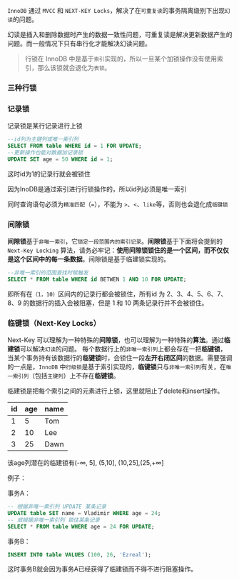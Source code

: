 



`InnoDB` 通过 `MVCC` 和 `NEXT-KEY Locks`，解决了在`可重复读`的事务隔离级别下出现`幻读`的问题。

幻读是插入和删除数据时产生的数据一致性问题，可重复读是解决更新数据产生的问题。而一般情况下只有串行化才能解决幻读问题。

>  行锁在 InnoDB 中是基于`索引`实现的，所以一旦某个加锁操作没有使用索引，那么该锁就会退化为`表锁`。



### 三种行锁

### 记录锁

记录锁是某行记录进行上锁

```sql
--id列为主键列或唯一索引列
SELECT FROM table WHERE id = 1 FOR UPDATE;
--更新操作也能对数据加记录锁
UPDATE SET age = 50 WHERE id = 1;
```

这时id为1的记录行就会被锁住

因为InoDB是通过索引进行行锁操作的，所以id列必须是唯一索引

同时查询语句必须为`精准匹配`（`=`），不能为 `>`、`<`、`like`等，否则也会退化成`临键锁`



### 间隙锁

**间隙锁**基于`非唯一索引`，它`锁定一段范围内的索引记录`。**间隙锁**基于下面将会提到的`Next-Key Locking` 算法，请务必牢记：**使用间隙锁锁住的是一个区间，而不仅仅是这个区间中的每一条数据**。间隙锁是基于临建锁实现的。

```sql
--非唯一索引的范围查找时候触发
SELECT * FROM table WHERE id BETWEN 1 AND 10 FOR UPDATE;
```

即所有在`（1，10）`区间内的记录行都会被锁住，所有id 为 2、3、4、5、6、7、8、9 的数据行的插入会被阻塞，但是 1 和 10 两条记录行并不会被锁住。



### 临键锁（Next-Key Locks）

Next-Key 可以理解为一种特殊的**间隙锁**，也可以理解为一种特殊的**算法**。通过**临建锁**可以解决`幻读`的问题。 每个数据行上的`非唯一索引列`上都会存在一把**临键锁**，当某个事务持有该数据行的**临键锁**时，会锁住一段**左开右闭区间**的数据。需要强调的一点是，`InnoDB` 中`行级锁`是基于索引实现的，**临键锁**只与`非唯一索引列`有关，在`唯一索引列`（包括`主键列`）上不存在**临键锁**。

临建锁是把每个索引之间的元素进行上锁，这里就阻止了delete和insert操作。


| id   | age  | name |
| ---- | ---- | ---- |
| 1    | 5    | Tom  |
| 2    | 10   | Lee  |
| 3    | 25   | Dawn |

该age列潜在的临建锁有(-∞, 5], (5,10], (10,25],(25,+∞]

例子：

事务A：

```sql
-- 根据非唯一索引列 UPDATE 某条记录 
UPDATE table SET name = Vladimir WHERE age = 24; 
-- 或根据非唯一索引列 锁住某条记录 
SELECT * FROM table WHERE age = 24 FOR UPDATE;
```


事务B：

```sql
INSERT INTO table VALUES (100, 26, 'Ezreal');
```

这时事务B就会因为事务A已经获得了临建锁而不得不进行阻塞操作。


